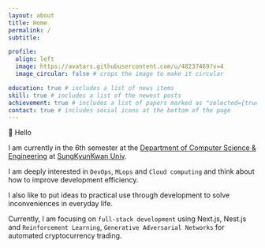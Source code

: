 ```yaml
---
layout: about
title: Home
permalink: /
subtitle:

profile:
  align: left
  image: https://avatars.githubusercontent.com/u/48237469?v=4
  image_circular: false # crops the image to make it circular

education: true # includes a list of news items
skill: true # includes a list of the newest posts
achievement: true # includes a list of papers marked as "selected={true}"
contact: true # includes social icons at the bottom of the page
---
```


👋 Hello

I am currently in the 6th semester at the [Department of Computer Science & Engineering](https://cse.skku.edu/eng_cse/index.do) at [SungKyunKwan Univ](https://www.skku.edu/skku/index.do).

I am deeply interested in `DevOps`, `MLops` and `Cloud computing` and think about how to improve development efficiency.

I also like to put ideas to practical use through development to solve inconveniences in everyday life.

Currently, I am focusing on `full-stack development` using Next.js, Nest.js and `Reinforcement Learning`, `Generative Adversarial Networks` for automated cryptocurrency trading.
